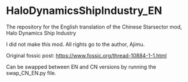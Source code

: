 # HaloDynamicsShipIndustry_EN
The repository for the English translation of the Chinese Starsector mod, Halo Dynamics Ship Industry

I did not make this mod. All rights go to the author, Ajimu.

Original fossic post: https://www.fossic.org/thread-10884-1-1.html

Can be swapped between EN and CN versions by running the swap_CN_EN.py file.